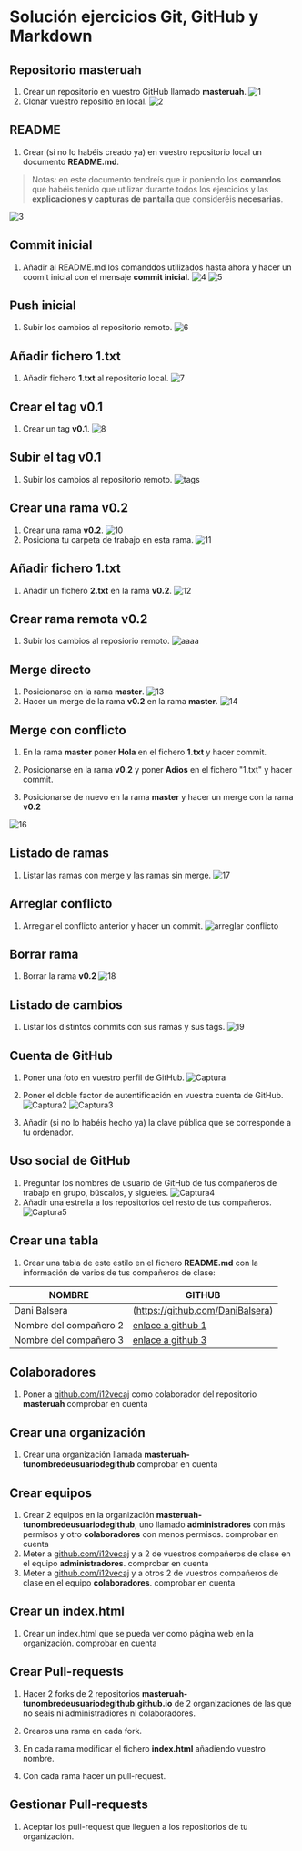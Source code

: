 # Solución ejercicios Git, GitHub y Markdown

## Repositorio masteruah

1. Crear un repositorio en vuestro GitHub llamado **masteruah**.
![1](https://user-images.githubusercontent.com/91134279/158678683-198662ba-0965-49bb-9a24-9fe33de8cedb.png)
1. Clonar vuestro repositio en local.
![2](https://user-images.githubusercontent.com/91134279/158678967-8098f6c1-111d-4d9b-9d91-92af21f8986a.JPG)

## README

1. Crear (si no lo habéis creado ya) en vuestro repositorio local
un documento **README.md**.

> Notas: en este documento tendreís que ir poniendo los **comandos**
> que habéis tenido que utilizar durante todos los ejercicios
> y las **explicaciones y capturas de pantalla** que consideréis **necesarias**.

![3](https://user-images.githubusercontent.com/91134279/158679195-e5ad08b3-7f6b-4d9f-b39a-174f68dd0e84.JPG)

## Commit inicial

1. Añadir al README.md los comanddos utilizados hasta ahora
y hacer un coomit inicial con el mensaje **commit inicial**.
![4](https://user-images.githubusercontent.com/91134279/158679771-18d9d437-63ff-4510-83f1-fbbd1213f5e5.JPG)
![5](https://user-images.githubusercontent.com/91134279/158680742-0ac0c20f-11f1-4147-ad7e-20d9e853896a.JPG)

## Push inicial

1. Subir los cambios al repositorio remoto.
![6](https://user-images.githubusercontent.com/91134279/158680901-59af6701-3a39-4b12-adb2-f52a7b67945c.JPG)
## Añadir fichero 1.txt

1. Añadir fichero **1.txt** al repositorio local.
![7](https://user-images.githubusercontent.com/91134279/158681014-054dad5d-2d2d-42d1-a5a1-0c4496970374.JPG)
## Crear el tag v0.1

1. Crear un tag **v0.1**.
![8](https://user-images.githubusercontent.com/91134279/158681242-dfbf520f-8e21-4662-a700-58b748e34d91.JPG)
## Subir el tag v0.1

1. Subir los cambios al repositorio remoto.
![tags](https://user-images.githubusercontent.com/91134279/158681434-77466439-7779-464a-84e6-43b5c99629be.JPG)
## Crear una rama v0.2

1. Crear una rama **v0.2**.
![10](https://user-images.githubusercontent.com/91134279/158682313-f631bedc-f9ef-463a-aa05-456dffb78514.JPG)
1. Posiciona tu carpeta de trabajo en esta rama.
![11](https://user-images.githubusercontent.com/91134279/158682387-d50c9ed4-34cb-4c3d-9513-b94f4c898d70.JPG)
## Añadir fichero 1.txt

1. Añadir un fichero **2.txt** en la rama **v0.2**.
![12](https://user-images.githubusercontent.com/91134279/158682670-fe2b6b05-e9df-46f7-9e49-44a25481f46b.JPG)
## Crear rama remota v0.2

1. Subir los cambios al reposiorio remoto.
![aaaa](https://user-images.githubusercontent.com/91134279/158683413-569676db-7bc9-45a4-80a6-b01d2069cd7b.JPG)
## Merge directo

1. Posicionarse en la rama **master**.
![13](https://user-images.githubusercontent.com/91134279/158682812-11db84a9-1811-47c5-879b-01fcce38ee41.JPG)
1. Hacer un merge de la rama **v0.2** en la rama **master**.
![14](https://user-images.githubusercontent.com/91134279/158683604-2c1e93d1-b9c8-4a10-b682-67ad844691c0.JPG)
## Merge con conflicto

1. En la rama **master** poner **Hola** en el fichero **1.txt** y hacer commit.

1. Posicionarse en la rama **v0.2** y poner **Adios** en el fichero "1.txt" y hacer commit.

1. Posicionarse de nuevo en la rama **master** y hacer un merge con la rama **v0.2**

![16](https://user-images.githubusercontent.com/91134279/158684488-53d27dfc-0e1c-4c71-ba61-cdcd273506e3.JPG)

## Listado de ramas

1. Listar las ramas con merge y las ramas sin merge.
![17](https://user-images.githubusercontent.com/91134279/158684584-ca38a75d-290e-4778-b26d-d16e948ef03f.JPG)
## Arreglar conflicto

1. Arreglar el conflicto anterior y hacer un commit.
![arreglar conflicto](https://user-images.githubusercontent.com/91134279/158684746-a53ec326-e3eb-40b4-922e-08f236754d20.JPG)
## Borrar rama

1. Borrar la rama **v0.2**
![18](https://user-images.githubusercontent.com/91134279/158685217-998e7096-aa11-4cd6-9f7d-01a8d87a2302.JPG)
## Listado de cambios

1. Listar los distintos commits con sus ramas y sus tags.
![19](https://user-images.githubusercontent.com/91134279/158685348-422c742e-d7d2-4399-90da-528a3a8aaa62.JPG)

## Cuenta de GitHub

1. Poner una foto en vuestro perfil de GitHub.
![Captura](https://user-images.githubusercontent.com/91134279/158696825-e0758c17-35e3-42a4-829b-d8e0c65bb49e.JPG)
1. Poner el doble factor de autentificación en vuestra cuenta de GitHub.
![Captura2](https://user-images.githubusercontent.com/91134279/158697107-e4d4321a-7568-4285-9ba8-700a149e88b8.JPG)
![Captura3](https://user-images.githubusercontent.com/91134279/158697657-d832d15a-b3eb-467b-bf80-f793f24c5ad5.JPG)

1. Añadir (si no lo habéis hecho ya) la clave pública que se corresponde a tu ordenador.

## Uso social de GitHub

1. Preguntar los nombres de usuario de GitHub de tus compañeros de trabajo en grupo, búscalos, y sigueles.
![Captura4](https://user-images.githubusercontent.com/91134279/158697897-2d2a524f-9318-4478-9114-74f0f06ea348.JPG)
1. Añadir una estrella a los repositorios del resto de tus compañeros.
![Captura5](https://user-images.githubusercontent.com/91134279/158697937-0c355732-5df1-48f1-b468-a227e9b0b99c.JPG)
## Crear una tabla

1. Crear una tabla de este estilo en el fichero **README.md** con la información
de varios de tus compañeros de clase:

|        NOMBRE          |                     GITHUB                        |
|------------------------|---------------------------------------------------|
| Dani Balsera           |                 (https://github.com/DaniBalsera) |
| Nombre del compañero 2 | [enlace a github 1](http://github.com/i12vecaj) |
| Nombre del compañero 3 | [enlace a github 3](http://github.com/i12vecaj) |

## Colaboradores

1. Poner a [github.com/i12vecaj](http://github.com/i12vecaj) como colaborador
del repositorio **masteruah**
comprobar en cuenta
## Crear una organización

1. Crear una organización llamada **masteruah-tunombredeusuariodegithub**
comprobar en cuenta
## Crear equipos

1. Crear 2 equipos en la organización **masteruah-tunombredeusuariodegithub**,
uno llamado **administradores** con más permisos y otro **colaboradores** con menos permisos.
comprobar en cuenta
1. Meter a [github.com/i12vecaj](http://github.com/i12vecaj) y a 2 de vuestros
compañeros de clase en el equipo **administradores**.
comprobar en cuenta
1. Meter a [github.com/i12vecaj](http://github.com/i12vecaj) y a otros 2 de vuestros
compañeros de clase en el equipo **colaboradores**.
comprobar en cuenta
## Crear un index.html

1. Crear un index.html que se pueda ver como página web en la organización.
comprobar en cuenta
## Crear Pull-requests

1. Hacer 2 forks de 2 repositorios **masteruah-tunombredeusuariodegithub.github.io**
de 2 organizaciones de las que no seais ni administradiores ni colaboradores.

1. Crearos una rama en cada fork.

1. En cada rama modificar el fichero **index.html** añadiendo vuestro nombre.

1. Con cada rama hacer un pull-request.

## Gestionar Pull-requests

1. Aceptar los pull-request que lleguen a los repositorios de tu organización.
